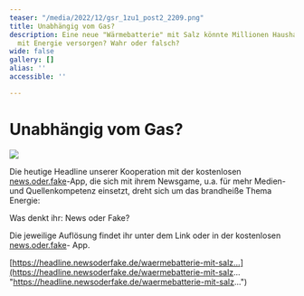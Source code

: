 ```yaml
---
teaser: "/media/2022/12/gsr_1zu1_post2_2209.png"
title: Unabhängig vom Gas?
description: Eine neue "Wärmebatterie" mit Salz könnte Millionen Haushalte bald alternativ
  mit Energie versorgen? Wahr oder falsch?
wide: false
gallery: []
alias: ''
accessible: ''

---
```

# Unabhängig vom Gas?

![](/media/2022/12/gsr_1zu1_post2_2209.png)

Die heutige Headline unserer Kooperation mit der kostenlosen [news.oder.fake](https://www.facebook.com/newsoderfake?__cft__\[0\]=AZXFYK-DSmLQ8T3Ygd_MhsPMmCyTU5v5IvAdINGZXwRFMSdI4xbNjmPCKeQb3QzZkn3OR093iPrpSLx9_cteu1j4y2aRIfM1nrvvllm3JDI3tPBmWBg3TeXtMvSYsDwz0GJ9fwQ-GZYutq8Mr6AiGZBMR8iG5PNJDr7nkeA3XpJ61NcfQv_I-HuOi38KgrPy21gXD7MBKOa0fNEZbM_s4kFk&__tn__=-\]K-R)-App, die sich mit ihrem Newsgame, u.a. für mehr Medien- und Quellenkompetenz einsetzt, dreht sich um das brandheiße Thema Energie:

Was denkt ihr: News oder Fake?

Die jeweilige Auflösung findet ihr unter dem Link oder in der kostenlosen [news.oder.fake](https://www.facebook.com/newsoderfake?__cft__\[0\]=AZXFYK-DSmLQ8T3Ygd_MhsPMmCyTU5v5IvAdINGZXwRFMSdI4xbNjmPCKeQb3QzZkn3OR093iPrpSLx9_cteu1j4y2aRIfM1nrvvllm3JDI3tPBmWBg3TeXtMvSYsDwz0GJ9fwQ-GZYutq8Mr6AiGZBMR8iG5PNJDr7nkeA3XpJ61NcfQv_I-HuOi38KgrPy21gXD7MBKOa0fNEZbM_s4kFk&__tn__=-\]K-R)- App.

[https://headline.newsoderfake.de/waermebatterie-mit-salz...](https://headline.newsoderfake.de/waermebatterie-mit-salz... "https://headline.newsoderfake.de/waermebatterie-mit-salz...")